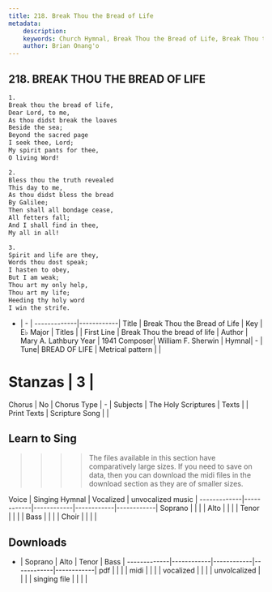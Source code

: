 ```yaml
---
title: 218. Break Thou the Bread of Life
metadata:
    description: 
    keywords: Church Hymnal, Break Thou the Bread of Life, Break Thou the bread of life, 
    author: Brian Onang'o
---
```



## 218. BREAK THOU THE BREAD OF LIFE

```txt
1.
Break thou the bread of life, 
Dear Lord, to me, 
As thou didst break the loaves 
Beside the sea; 
Beyond the sacred page 
I seek thee, Lord; 
My spirit pants for thee, 
O living Word! 

2.
Bless thou the truth revealed 
This day to me, 
As thou didst bless the bread 
By Galilee; 
Then shall all bondage cease, 
All fetters fall; 
And I shall find in thee, 
My all in all! 

3.
Spirit and life are they, 
Words thou dost speak; 
I hasten to obey, 
But I am weak; 
Thou art my only help, 
Thou art my life; 
Heeding thy holy word 
I win the strife.

```

- |   -  |
-------------|------------|
Title | Break Thou the Bread of Life |
Key | E♭ Major |
Titles |  |
First Line | Break Thou the bread of life |
Author | Mary A. Lathbury
Year | 1941
Composer| William F. Sherwin |
Hymnal|  - |
Tune| BREAD OF LIFE |
Metrical pattern | |
# Stanzas | 3 |
Chorus | No |
Chorus Type | - |
Subjects | The Holy Scriptures |
Texts |  |
Print Texts | 
Scripture Song |  |
  
## Learn to Sing

>>>> The files available in this section have comparatively large sizes. If you need to save on data, then you can download the midi files in the download section as they are of smaller sizes.

Voice |  Singing Hymnal | Vocalized | unvocalized music |
-------------|------------|------------|------------|------------|
Soprano | | | |
Alto | | | |
Tenor | | | |
Bass | | | |
Choir | | | |

## Downloads

- |  Soprano | Alto | Tenor | Bass |
-------------|------------|------------|------------|------------|
pdf | | | |
midi | | | |
vocalized | | | |
unvolcalized | | | |
singing file | | | |
  